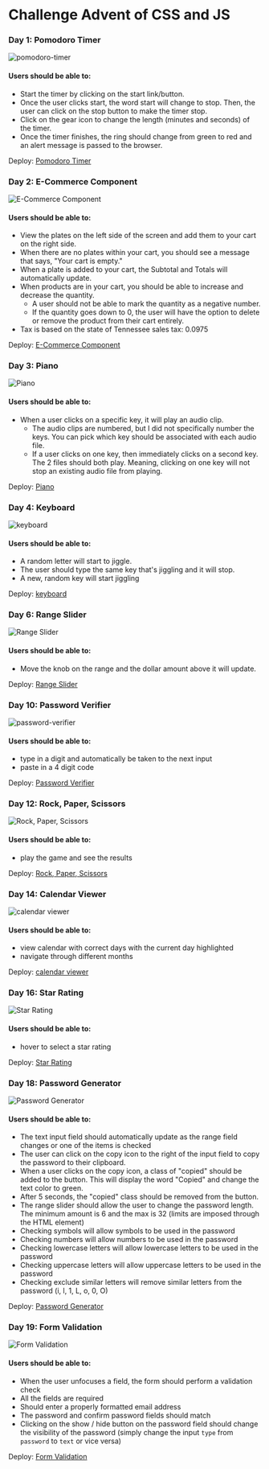 # Challenge Advent of CSS and JS

### Day 1: Pomodoro Timer

![pomodoro-timer](/images/day1-screen.png 'pomodoro-timer')

#### Users should be able to:

- Start the timer by clicking on the start link/button.
- Once the user clicks start, the word start will change to stop. Then, the user can click on the stop button to make the timer stop.
- Click on the gear icon to change the length (minutes and seconds) of the timer.
- Once the timer finishes, the ring should change from green to red and an alert message is passed to the browser.

Deploy: [Pomodoro Timer](https://bloodsuckers-spb.github.io/advent-of-js/day01/ 'Pomodoro Timer')

### Day 2: E-Commerce Component

![E-Commerce Component](/images/day2-screen.png 'E-Commerce Component')

#### Users should be able to:

- View the plates on the left side of the screen and add them to your cart on the right side.
- When there are no plates within your cart, you should see a message that says, "Your cart is empty."
- When a plate is added to your cart, the Subtotal and Totals will automatically update.
- When products are in your cart, you should be able to increase and decrease the quantity.
  - A user should not be able to mark the quantity as a negative number.
  - If the quantity goes down to 0, the user will have the option to delete or remove the product from their cart entirely.
- Tax is based on the state of Tennessee sales tax: 0.0975

Deploy: [E-Commerce Component](https://bloodsuckers-spb.github.io/advent-of-js/day02/ 'E-Commerce Component')

### Day 3: Piano

![Piano](/images/day3-screen.png 'Piano')

#### Users should be able to:

- When a user clicks on a specific key, it will play an audio clip.
  - The audio clips are numbered, but I did not specifically number the keys. You can pick which key should be associated with each audio file.
  - If a user clicks on one key, then immediately clicks on a second key. The 2 files should both play. Meaning, clicking on one key will not stop an existing audio file from playing.

Deploy: [Piano](https://bloodsuckers-spb.github.io/advent-of-js/day03/ 'Piano')

### Day 4: Keyboard

![keyboard](/images/day4-screen.png 'keyboard')

#### Users should be able to:

- A random letter will start to jiggle.
- The user should type the same key that's jiggling and it will stop.
- A new, random key will start jiggling

Deploy: [keyboard](https://bloodsuckers-spb.github.io/advent-of-js/day04/ 'keyboard')

### Day 6: Range Slider

![Range Slider](/images/day6-screen.png 'Range Slider')

#### Users should be able to:

- Move the knob on the range and the dollar amount above it will update.

Deploy: [Range Slider](https://bloodsuckers-spb.github.io/advent-of-js/day06/ 'Range Slider')

### Day 10: Password Verifier

![password-verifier](/images/day10-screen.png 'Password Verifier')

#### Users should be able to:

- type in a digit and automatically be taken to the next input
- paste in a 4 digit code

Deploy: [Password Verifier](https://bloodsuckers-spb.github.io/advent-of-js/day10/ 'Password Verifier')

### Day 12: Rock, Paper, Scissors

![Rock, Paper, Scissors](/images/day12-screen.png 'Rock, Paper, Scissors')

#### Users should be able to:

- play the game and see the results

Deploy: [Rock, Paper, Scissors](https://bloodsuckers-spb.github.io/advent-of-js/day12/ 'Rock, Paper, Scissors')

### Day 14: Calendar Viewer

![calendar viewer](/images/day14-screen.png 'Calendar Viewer')

#### Users should be able to:

- view calendar with correct days with the current day highlighted
- navigate through different months

Deploy: [calendar viewer](https://bloodsuckers-spb.github.io/advent-of-js/day14/ 'Calendar Viewer')

### Day 16: Star Rating

![Star Rating](/images/day16-screen.png 'Star Rating')

#### Users should be able to:

- hover to select a star rating

Deploy: [Star Rating](https://bloodsuckers-spb.github.io/advent-of-js/day16/ 'Star Rating')

### Day 18: Password Generator

![Password Generator](/images/day18-screen.png 'Password Generator')

#### Users should be able to:

- The text input field should automatically update as the range field changes or one of the items is checked
- The user can click on the copy icon to the right of the input field to copy the password to their clipboard.
- When a user clicks on the copy icon, a class of "copied" should be added to the button. This will display the word "Copied" and change the text color to green.
- After 5 seconds, the "copied" class should be removed from the button.
- The range slider should allow the user to change the password length. The minimum amount is 6 and the max is 32 (limits are imposed through the HTML element)
- Checking symbols will allow symbols to be used in the password
- Checking numbers will allow numbers to be used in the password
- Checking lowercase letters will allow lowercase letters to be used in the password
- Checking uppercase letters will allow uppercase letters to be used in the password
- Checking exclude similar letters will remove similar letters from the password (i, l, 1, L, o, 0, O)

Deploy: [Password Generator](https://bloodsuckers-spb.github.io/advent-of-js/day18/ 'Password Generator')

### Day 19: Form Validation

![Form Validation](/images/day19-screen.png 'Form Validation')

#### Users should be able to:

- When the user unfocuses a field, the form should perform a validation check
- All the fields are required
- Should enter a properly formatted email address
- The password and confirm password fields should match
- Clicking on the show / hide button on the password field should change the visibility of the password (simply change the input `type` from `password` to `text` or vice versa)

Deploy: [Form Validation](https://bloodsuckers-spb.github.io/advent-of-js/day19/ 'Form Validation')
